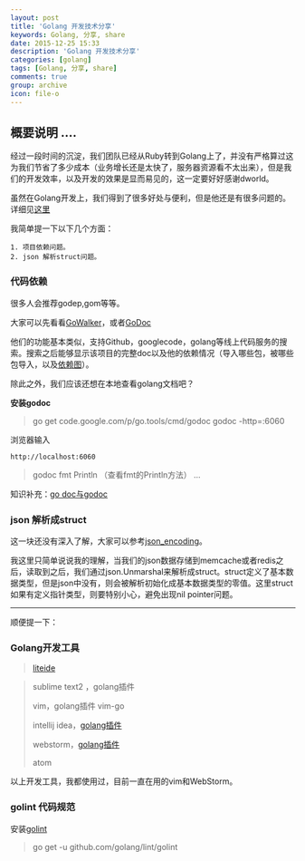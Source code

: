 ```yaml
---
layout: post
title: 'Golang 开发技术分享'
keywords: Golang, 分享, share
date: 2015-12-25 15:33
description: 'Golang 开发技术分享'
categories: [golang]
tags: [Golang, 分享, share]
comments: true
group: archive
icon: file-o
---
```


概要说明
....
----

经过一段时间的沉淀，我们团队已经从Ruby转到Golang上了，并没有严格算过这为我们节省了多少成本（业务增长还是太快了，服务器资源看不太出来），但是我们的开发效率，以及开发的效果是显而易见的，这一定要好好感谢dworld。

虽然在Golang开发上，我们得到了很多好处与便利，但是他还是有很多问题的。
详细见[这里](https://github.com/ty4z2008/Qix/blob/master/golang.md)

我简单提一下以下几个方面：
	
	1. 项目依赖问题。 
	2. json 解析struct问题。

<!--more-->

### 代码依赖 ###

很多人会推荐godep,gom等等。

大家可以先看看[GoWalker](https://gowalker.org/)，或者[GoDoc](https://godoc.org/)

他们的功能基本类似，支持Github，googlecode，golang等线上代码服务的搜索。搜索之后能够显示该项目的完整doc以及他的依赖情况（导入哪些包，被哪些包导入，以及[依赖图](https://godoc.org/github.com/xiaoenai/xingyun?import-graph&hide=1)）。

除此之外，我们应该还想在本地查看golang文档吧？

**安装godoc**

> go get code.google.com/p/go.tools/cmd/godoc
> godoc -http=:6060

浏览器输入
	
	http://localhost:6060

> godoc fmt Println （查看fmt的Println方法）
> ...

知识补充：[go doc与godoc](https://github.com/hyper-carrot/go_command_tutorial/blob/master/0.5.md)

### json 解析成struct ###

这一块还没有深入了解，大家可以参考[json_encoding](https://golang.org/pkg/encoding/json/)。

我这里只简单说说我的理解，当我们的json数据存储到memcache或者redis之后，读取到之后，我们通过json.Unmarshal来解析成struct。struct定义了基本数据类型，但是json中没有，则会被解析初始化成基本数据类型的零值。这里struct如果有定义指针类型，则要特别小心，避免出现nil pointer问题。

----

顺便提一下：

### Golang开发工具 ###

> [liteide](https://github.com/visualfc/liteide)

> sublime text2 ，golang插件
> 
> vim，golang插件 vim-go
> 
> intellij idea，[golang插件](https://plugins.jetbrains.com/plugin/5047?pr=idea&showAllUpdates=true)
> 
> webstorm，[golang插件](https://plugins.jetbrains.com/plugin/5047?pr=idea&showAllUpdates=true)
> 
> atom

以上开发工具，我都使用过，目前一直在用的vim和WebStorm。

### golint 代码规范 ###

安装[golint](https://github.com/golang/lint)

> go get -u github.com/golang/lint/golint


